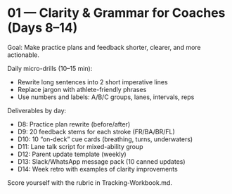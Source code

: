# 01 — Clarity & Grammar for Coaches (Days 8–14)

Goal: Make practice plans and feedback shorter, clearer, and more actionable.

Daily micro-drills (10–15 min):
- Rewrite long sentences into 2 short imperative lines
- Replace jargon with athlete-friendly phrases
- Use numbers and labels: A/B/C groups, lanes, intervals, reps

Deliverables by day:
- D8: Practice plan rewrite (before/after)
- D9: 20 feedback stems for each stroke (FR/BA/BR/FL)
- D10: 10 “on-deck” cue cards (breathing, turns, underwaters)
- D11: Lane talk script for mixed-ability group
- D12: Parent update template (weekly)
- D13: Slack/WhatsApp message pack (10 canned updates)
- D14: Week retro with examples of clarity improvements

Score yourself with the rubric in Tracking-Workbook.md.
